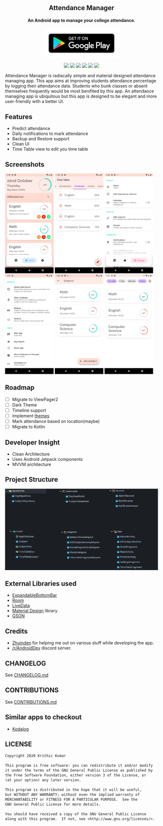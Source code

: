 <h2 align="center"><b>Attendance Manager</b></h2>
<h4 align="center">An Android app to manage your college attendance.</h4>
<p align="center"><a href="https://play.google.com/store/apps/details?id=com.attendancemanager"><img src=images/play_store.png width=250></a></p>

<p align="center">
<a alt="License" href="LICENSE"><img src="https://img.shields.io/github/license/jedi2610/Attendance-Manager?color=He&label=License&style=flat-square"></a>
<a alt="Codacy badge" href="https://app.codacy.com/gh/jedi2610/Attendance-Manager?utm_source=github.com&utm_medium=referral&utm_content=jedi2610/Attendance-Manager&utm_campaign=Badge_Grade"><img src="https://api.codacy.com/project/badge/Grade/88131cb3d48f4109b68b79f8cada2cbc"></a>
<a alt="Issues" href="https://github.com/jedi2610/Attendance-Manager/issues"><img src="https://img.shields.io/github/issues/jedi2610/Attendance-Manager?label=Issues&style=flat-square"></a>
<a alt="Release version" href="https://github.com/jedi2610/Attendance-Manager/releases"><img src="https://img.shields.io/github/v/release/jedi2610/Attendance-Manager?color=blue&include_prereleases&label=Release&style=flat-square"></a>
<a alt="Downloads"><img src="https://img.shields.io/badge/downloads-1.52K-brightgreen?label=Downloads&style=flat-square"></a>
<a alt="Rating"><img src="https://img.shields.io/badge/rating-4.4%2F5-blue?label=Rating&style=flat-square"></a>
</p>

 Attendance Manager is radiacally simple and material designed attendance managing app. This app aims at improving students attendance percentage by logging their attendance data.
 Students who bunk classes or absent themselves frequently would be most benifited by this app. An attendance managing app is ubiquitous but this app is designed to be elegant 
 and more user-friendly with a better UI.

## Features
- Predict attendance
- Daily notifications to mark attendance
- Backup and Restore support
- Clean UI
- Time Table view to edit you time table

## Screenshots
[<img src="images/HomeFragment.png" width=160>](images/HomeFragment.png)
[<img src="images/TimeTableFragment.png" width=160>](images/TimeTableFragment.png)
[<img src="images/SettingFragment1.png" width=160>](images/SettingFragment1.png)
[<img src="images/SettingFragment2.png" width=160>](images/SettingFragment2.png)
[<img src="images/EditSubjectActivity.png" width=160>](images/EditSubjectActivity.png)
[<img src="images/PredictActivity.png" width=160>](images/PredictActivity.png)

## Roadmap
- [ ] Migrate to ViewPager2
- [ ] Dark Theme
- [ ] Timeline support
- [ ] Implement [themes](themes/)
- [ ] Mark attendance based on location(maybe)
- [ ] Migrate to Kotlin

## Developer Insight
- Clean Architecture
- Uses Android Jetpack components
- MVVM architecture

## Project Structure
![Project structure](images/project_structure.png)

## External Libraries used
- [ExpandableBottomBar](https://github.com/st235/ExpandableBottomBar)
- [Room](https://developer.android.com/topic/libraries/architecture/room)
- [LiveData](https://developer.android.com/topic/libraries/architecture/livedata)
- [Material Design](https://material.io) library
- [GSON](https://github.com/google/gson)

## Credits
- [Zhuinden](https://github.com/Zhuinden) for helping me out on various stuff while developing the app.
- [/r/AndroidDev](https://discord.gg/ZDarQnp) discord server.

## CHANGELOG
See [CHANGELOG.md](CHANGELOG.md)

## CONTRIBUTIONS
See [CONTRIBUTIONS.md](CONTRIBUTIONS.md)

## Similar apps to checkout
- [Kodalog](https://play.google.com/store/apps/details?id=com.devsebastian.attendancemanager)

## LICENSE

```
Copyright 2020 Krithic Kumar

This program is free software: you can redistribute it and/or modify
it under the terms of the GNU General Public License as published by
the Free Software Foundation, either version 3 of the License, or
(at your option) any later version.

This program is distributed in the hope that it will be useful,
but WITHOUT ANY WARRANTY; without even the implied warranty of
MERCHANTABILITY or FITNESS FOR A PARTICULAR PURPOSE.  See the
GNU General Public License for more details.

You should have received a copy of the GNU General Public License
along with this program.  If not, see <http://www.gnu.org/licenses/>.
```
